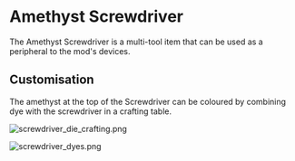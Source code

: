# Amethyst Screwdriver

The Amethyst Screwdriver is a multi-tool item that can be used as a peripheral to the mod's devices.

## Customisation
The amethyst at the top of the Screwdriver can be coloured by combining dye with the screwdriver in a crafting table.


![screwdriver_die_crafting.png](screwdriver_dye_crafting.png)


![screwdriver_dyes.png](screwdriver_dyes.png)